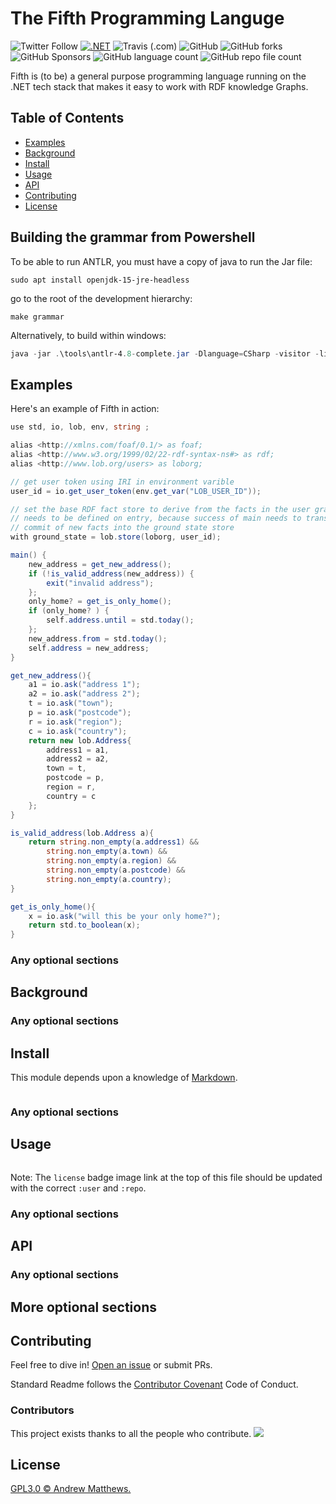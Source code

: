 # The Fifth Programming Languge

![Twitter Follow](https://img.shields.io/twitter/follow/aabs?style=social)
[![.NET](https://github.com/aabs/fifthlang/actions/workflows/dotnet.yml/badge.svg)](https://github.com/aabs/fifthlang/actions/workflows/dotnet.yml)
![Travis (.com)](https://img.shields.io/travis/com/aabs/fifthlang)
![GitHub](https://img.shields.io/github/license/aabs/fifthlang)
![GitHub forks](https://img.shields.io/github/forks/aabs/fifthlang?style=social)
![GitHub Sponsors](https://img.shields.io/github/sponsors/aabs?style=social)
![GitHub language count](https://img.shields.io/github/languages/count/aabs/fifthlang)
![GitHub repo file count](https://img.shields.io/github/directory-file-count/aabs/fifthlang)



Fifth is (to be) a general purpose programming language running on the .NET tech stack that makes it easy to work with RDF knowledge Graphs.

## Table of Contents

- [Examples](#security)
- [Background](#background)
- [Install](#install)
- [Usage](#usage)
- [API](#api)
- [Contributing](#contributing)
- [License](#license)

## Building the grammar from Powershell

To be able to run ANTLR, you must have a copy of java to run the Jar file:

```
sudo apt install openjdk-15-jre-headless
```

go to the root of the development hierarchy:

```
make grammar
```

Alternatively, to build within windows:

```powershell
java -jar .\tools\antlr-4.8-complete.jar -Dlanguage=CSharp -visitor -listener -o .\fifth.parser\grammar\ .\fifth.parser\grammar\Fifth.g4
```



## Examples

Here's an example of Fifth in action:

```csharp
use std, io, lob, env, string ;

alias <http://xmlns.com/foaf/0.1/> as foaf;
alias <http://www.w3.org/1999/02/22-rdf-syntax-ns#> as rdf;
alias <http://www.lob.org/users> as loborg;

// get user token using IRI in environment varible
user_id = io.get_user_token(env.get_var("LOB_USER_ID"));

// set the base RDF fact store to derive from the facts in the user graph at lob.com
// needs to be defined on entry, because success of main needs to translate into a
// commit of new facts into the ground state store
with ground_state = lob.store(loborg, user_id);

main() {
    new_address = get_new_address();
    if (!is_valid_address(new_address)) {
        exit("invalid address");
    };
    only_home? = get_is_only_home();
    if (only_home? ) {
        self.address.until = std.today();
    };
    new_address.from = std.today();
    self.address = new_address;
}

get_new_address(){
    a1 = io.ask("address 1");
    a2 = io.ask("address 2");
    t = io.ask("town");
    p = io.ask("postcode");
    r = io.ask("region");
    c = io.ask("country");
    return new lob.Address{
        address1 = a1,
        address2 = a2,
        town = t,
        postcode = p,
        region = r,
        country = c
    };
}

is_valid_address(lob.Address a){
    return string.non_empty(a.address1) && 
        string.non_empty(a.town) && 
        string.non_empty(a.region) && 
        string.non_empty(a.postcode) && 
        string.non_empty(a.country);
}

get_is_only_home(){
    x = io.ask("will this be your only home?");
    return std.to_boolean(x);
}
```

### Any optional sections

## Background

### Any optional sections

## Install

This module depends upon a knowledge of [Markdown]().

```
```

### Any optional sections

## Usage

```
```

Note: The `license` badge image link at the top of this file should be updated with the correct `:user` and `:repo`.

### Any optional sections

## API

### Any optional sections

## More optional sections

## Contributing

Feel free to dive in! [Open an issue](https://github.com/aabs/fifthlang/issues/new) or submit PRs.

Standard Readme follows the [Contributor Covenant](http://contributor-covenant.org/version/1/3/0/) Code of Conduct.

### Contributors

This project exists thanks to all the people who contribute. 
<a href="https://github.com/aabs/fifthlang/graphs/contributors"><img src="https://opencollective.com/standard-readme/contributors.svg?width=890&button=false" /></a>

## License

[GPL3.0 © Andrew Matthews.](../LICENSE)

